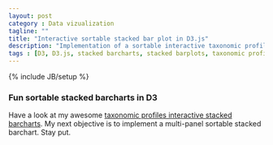 ```yaml
---
layout: post
category : Data vizualization
tagline: ""
title: "Interactive sortable stacked bar plot in D3.js"
description: "Implementation of a sortable interactive taxonomic profile stacked barchart in D3.js"
tags : [D3, D3.js, stacked barcharts, stacked barplots, taxonomic profiles]
---
```

{% include JB/setup %}

### Fun sortable stacked barcharts in D3
Have a look at my awesome [taxonomic profiles interactive stacked barcharts](https://observablehq.com/@jtremblay/stacked-bar-chart). 
My next objective is to implement a multi-panel sortable stacked barchart. Stay put. 

